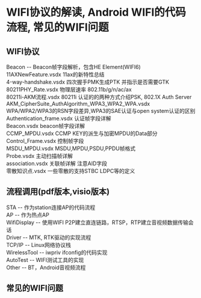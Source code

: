 # WIFI协议的解读, Android WIFI的代码流程, 常见的WIFI问题  

## WIFI协议  
  Beacon -- Beacon帧字段解析，包含HE Element(WIFI6)  
  11AXNewFeature.vsdx  11ax的新特性总结   
  4-way-handshake.vsdx  四次握手PMK生成PTK 并指示是否需要GTK    
  80211PHY_Rate.vsdx  物理层速率 802.11b/g/n/ac/ax   
  80211i-AKM流程.vsdx 80211i 认证的的两种方式介绍PSK, 802.1X Auth Server   
  AKM_CipherSuite_AuthAlgorithm_WPA3_WPA2_WPA.vsdx   WPA/WPA2/WPA3的RSN字段差异,WPA3的SAE认证与open system认证的区别  
  Authentication_frame.vsdx 认证帧字段详解  
  Beacon.vsdx  beacon帧字段详解  
  CCMP_MPDU.vsdx CCMP KEY的派生与加密MPDU的Data部分  
  Control_Frame.vsdx  控制帧字段  
  MSDU_MPDU.vsdx  MSDU,MPDU,PSDU,PPDU帧格式  
  Probe.vsdx 主动扫描帧详解  
  association.vsdx 关联帧详解 注意AID字段   
  零散知识点.vsdx 一些零散的支持STBC LDPC等的定义   

## 流程调用(pdf版本,visio版本)  
  STA -- 作为station连接AP的代码流程   
  AP -- 作为热点AP   
  WifiDisplay -- 使用WIFI P2P建立直连链路，RTSP，RTP建立音视频数据传输会话   
  Driver -- MTK, RTK驱动的实现流程   
  TCP/IP -- Linux网络协议栈   
  WirelessTool -- iwpriv ifconfig的代码实现  
  AutoTest -- WIFI测试工具的实现  
  Other -- BT，Android音视频流程   

  
  
  
  
## 常见的WIFI问题  

